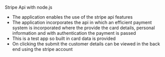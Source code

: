 Stripe Api with node.js 

-	The application enables the use of the stripe api features 
-	The application incorporates the api in which an efficient payment system is incorporated where the provide the card details, personal information and with authentication the payment is passed
-	This is a test app so built in card data is provided
-	On clicking the submit the customer details can be viewed in the back end using the stripe account
